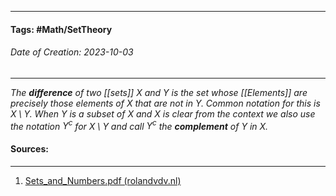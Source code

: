 __________________________________________________________________________
#### **Tags:** #Math/SetTheory 
###### *Date of Creation: 2023-10-03*
__________________________________________________________________________

*The **difference** of two [[sets]] $X$ and $Y$ is the set whose [[Elements]] are precisely those elements of $X$ that are not in $Y$. Common notation for this is $X \setminus Y$. When $Y$ is a subset of $X$ and $X$ is clear from the context we also use the notation $Y^c$ for $X \setminus Y$ and call $Y^c$ the **complement** of $Y$ in $X$.* 
#### Sources:
__________________________________________________________________________
1. [Sets_and_Numbers.pdf (rolandvdv.nl)](https://www.rolandvdv.nl/Sets_and_Numbers.pdf)